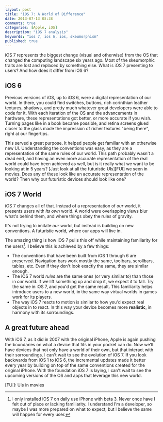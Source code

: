 ```yaml
---
layout: post
title: "iOS 7: A World of Difference"
date: 2013-07-13 08:38
comments: true
categories: [Apple, iOS]
description: "iOS 7 analysis"
keywords: "ios 7, ios 6, ios, skeumorphism"
published: true
---
```

iOS 7 represents the biggest change (visual and otherwise) from the OS that changed the computing landscape six years
ago. Most of the skeumorphic traits are lost and replaced by something else. What is iOS 7 presenting to users? And how does it differ from iOS 6?

iOS 6
-----
Previous versions of iOS, up to iOS 6, were a digital representation of our world. In there, you could find switches, buttons, rich corinthian leather textures, shadows, and pretty much whatever great developers were able to code for it. With each iteration of the OS and the advancements in hardware, these representations got better, or more accurate if you wish. Turning pages like in a book became possible, and retina screens glued closer to the glass made the impression of richer textures "being there", right at our fingertips.

This served a great purpose. It helped people get familiar with an otherwise new UI. Understanding the conventions was easy, as they are a representation of the same rules of our world.
This path probably wasn't a dead end, and having an even more accurate representation of the real world could have been achieved as well, but is it really what we want to be looking at in 5 years? [Just look at all the futuristic UIs][FUI] we seen in movies. Does any of these look like an accurate representation of the world? Then why our futuristic devices should look like one?

iOS 7 World
-----------
iOS 7 changes all of that. Instead of a representation of _our_ world, it presents users with _its own_ world. A world were overlapping views blur what's behind them, and where things obey the rules of gravity.

It's not trying to imitate _our_ world, but instead is building on new conventions. A futuristic world, where our apps will live in.

The amazing thing is how iOS 7 pulls this off while maintaining familiarity for the users[^Beta3]. I believe this is achieved by a few things:

- The conventions that have been built from iOS 1 through 6 are preserved. Navigation bars work mostly the same, toolbars, scrollbars, tables, etc. Even if they don't look exactly the same, they are similar enough.
- The iOS 7 world _rules_ are the same ones (or very similar to) than those in _our_ world. If we lift something up and drop it, we expect it to fall. Try the same in iOS 7, and you'd get the same result. This familiarity helps introduce users to a new world, in the same way virtual worlds in games work for its players.
- The way iOS 7 reacts to motion is similar to how you'd expect real objects in to react. In this way your device becomes more **realistic**, in harmony with its sorroundings.

A great future ahead
--------------------
With iOS 7, as it did in 2007 with the original iPhone, Apple is again pushing the boundaries on what a device that fits in your pocket can do. Now we'll have devices that not only have a world of their own, but that interact with their sorroundings. 
I can't wait to see the evolution of iOS 7. If you look backwards from iOS 1 to iOS 6, the incremental updates made it better every year by building on top of the same conventions created for the original iPhone. With the foundation iOS 7 is laying, I can't wait to see the upcoming versions of the OS and apps that leverage this new world.

[FUI]: UIs in movies
[^Beta3]: I only installed iOS 7 on daily use iPhone with beta 3. Never once have I felt out of place or lacking familiarity. I understand I'm a developer, so maybe I was more prepared on what to expect, but I believe the same will happen for every user.